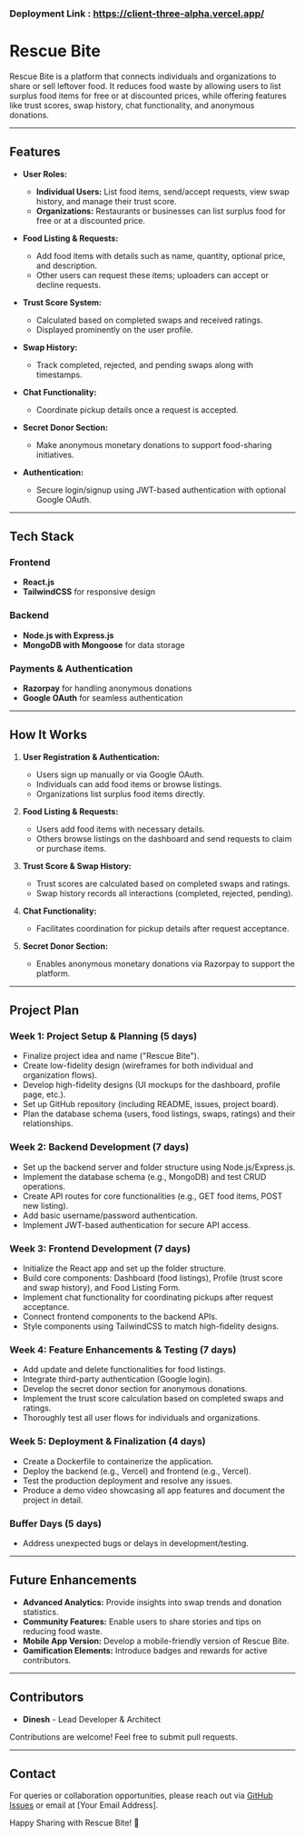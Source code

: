 ### Deployment Link : https://client-three-alpha.vercel.app/


# Rescue Bite

Rescue Bite is a platform that connects individuals and organizations to share or sell leftover food. It reduces food waste by allowing users to list surplus food items for free or at discounted prices, while offering features like trust scores, swap history, chat functionality, and anonymous donations.

---

## Features

- **User Roles:**
  - **Individual Users:** List food items, send/accept requests, view swap history, and manage their trust score.
  - **Organizations:** Restaurants or businesses can list surplus food for free or at a discounted price.

- **Food Listing & Requests:**
  - Add food items with details such as name, quantity, optional price, and description.
  - Other users can request these items; uploaders can accept or decline requests.

- **Trust Score System:**
  - Calculated based on completed swaps and received ratings.
  - Displayed prominently on the user profile.

- **Swap History:**
  - Track completed, rejected, and pending swaps along with timestamps.

- **Chat Functionality:**
  - Coordinate pickup details once a request is accepted.

- **Secret Donor Section:**
  - Make anonymous monetary donations to support food-sharing initiatives.

- **Authentication:**
  - Secure login/signup using JWT-based authentication with optional Google OAuth.

---

## Tech Stack

### Frontend
- **React.js**
- **TailwindCSS** for responsive design

### Backend
- **Node.js with Express.js**
- **MongoDB with Mongoose** for data storage

### Payments & Authentication
- **Razorpay** for handling anonymous donations
- **Google OAuth** for seamless authentication

---

## How It Works

1. **User Registration & Authentication:**
   - Users sign up manually or via Google OAuth.
   - Individuals can add food items or browse listings.
   - Organizations list surplus food items directly.

2. **Food Listing & Requests:**
   - Users add food items with necessary details.
   - Others browse listings on the dashboard and send requests to claim or purchase items.

3. **Trust Score & Swap History:**
   - Trust scores are calculated based on completed swaps and ratings.
   - Swap history records all interactions (completed, rejected, pending).

4. **Chat Functionality:**
   - Facilitates coordination for pickup details after request acceptance.

5. **Secret Donor Section:**
   - Enables anonymous monetary donations via Razorpay to support the platform.

---

## Project Plan

### Week 1: Project Setup & Planning (5 days)
- Finalize project idea and name ("Rescue Bite").
- Create low-fidelity design (wireframes for both individual and organization flows).
- Develop high-fidelity designs (UI mockups for the dashboard, profile page, etc.).
- Set up GitHub repository (including README, issues, project board).
- Plan the database schema (users, food listings, swaps, ratings) and their relationships.

### Week 2: Backend Development (7 days)
- Set up the backend server and folder structure using Node.js/Express.js.
- Implement the database schema (e.g., MongoDB) and test CRUD operations.
- Create API routes for core functionalities (e.g., GET food items, POST new listing).
- Add basic username/password authentication.
- Implement JWT-based authentication for secure API access.

### Week 3: Frontend Development (7 days)
- Initialize the React app and set up the folder structure.
- Build core components: Dashboard (food listings), Profile (trust score and swap history), and Food Listing Form.
- Implement chat functionality for coordinating pickups after request acceptance.
- Connect frontend components to the backend APIs.
- Style components using TailwindCSS to match high-fidelity designs.

### Week 4: Feature Enhancements & Testing (7 days)
- Add update and delete functionalities for food listings.
- Integrate third-party authentication (Google login).
- Develop the secret donor section for anonymous donations.
- Implement the trust score calculation based on completed swaps and ratings.
- Thoroughly test all user flows for individuals and organizations.

### Week 5: Deployment & Finalization (4 days)
- Create a Dockerfile to containerize the application.
- Deploy the backend (e.g., Vercel) and frontend (e.g., Vercel).
- Test the production deployment and resolve any issues.
- Produce a demo video showcasing all app features and document the project in detail.

### Buffer Days (5 days)
- Address unexpected bugs or delays in development/testing.

---

## Future Enhancements

- **Advanced Analytics:** Provide insights into swap trends and donation statistics.
- **Community Features:** Enable users to share stories and tips on reducing food waste.
- **Mobile App Version:** Develop a mobile-friendly version of Rescue Bite.
- **Gamification Elements:** Introduce badges and rewards for active contributors.

---

## Contributors

- **Dinesh** - Lead Developer & Architect

Contributions are welcome! Feel free to submit pull requests.

---

## Contact

For queries or collaboration opportunities, please reach out via [GitHub Issues](https://github.com) or email at [Your Email Address].

Happy Sharing with Rescue Bite! 🚀